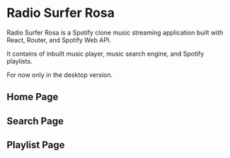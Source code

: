 # Radio Surfer Rosa

Radio Surfer Rosa is a Spotify clone music streaming application built with React, Router, and Spotify Web API.

It contains of inbuilt music player, music search engine, and Spotify playlists.

For now only in the desktop version.

## Home Page

## Search Page

## Playlist Page

